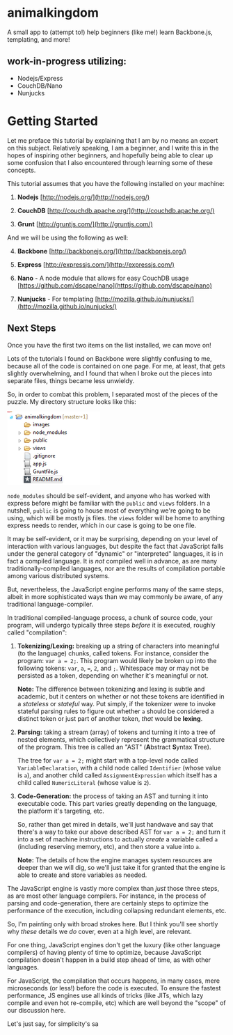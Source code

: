 animalkingdom
=============
A small app to (attempt to!) help beginners (like me!) learn Backbone.js,
templating, and more!


work-in-progress utilizing:
----------
- Nodejs/Express
- CouchDB/Nano
- Nunjucks


# Getting Started

Let me preface this tutorial by explaining that I am by no means an expert on this subject.  Relatively speaking, I am a beginner, and I write this in the hopes of inspiring other beginners, 
and hopefully being able to clear up some confusion that I also encountered through learning some of these concepts.

This tutorial assumes that you have the following installed on your machine:

1. **Nodejs** [http://nodejs.org/](http://nodejs.org/)

2. **CouchDB** [http://couchdb.apache.org/](http://couchdb.apache.org/)

3. **Grunt** [http://gruntjs.com/](http://gruntjs.com/)

And we will be using the following as well:

4. **Backbone** [http://backbonejs.org/](http://backbonejs.org/)

5. **Express** [http://expressjs.com/](http://expressjs.com/)

6. **Nano** - A node module that allows for easy CouchDB usage [https://github.com/dscape/nano](https://github.com/dscape/nano)

7. **Nunjucks** - For templating [http://mozilla.github.io/nunjucks/](http://mozilla.github.io/nunjucks/)


## Next Steps

Once you have the first two items on the list installed, we can move on!

Lots of the tutorials I found on Backbone were slightly confusing to me, because 
all of the code is contained on one page.  For me, at least, that gets slightly
overwhelming, and I found that when I broke out the pieces into separate files,
things became less unwieldy.

So, in order to combat this problem, I separated most of the pieces of the puzzle.
My directory structure looks like this:

![directory structure](./images/001.jpg "directory structure")

`node_modules` should be self-evident, and anyone who has worked with express before
might be familiar with the `public` and `views` folders.  In a nutshell, `public` is going
to house most of everything we're going to be using, which will be mostly js files.
the `views` folder will be home to anything express needs to render, which in our case
is going to be one file.

 



It may be self-evident, or it may be surprising, depending on your level of interaction with various languages, but despite the fact that JavaScript falls under the general category of "dynamic" or "interpreted" languages, it is in fact a compiled language. It is *not* compiled well in advance, as are many traditionally-compiled languages, nor are the results of compilation portable among various distributed systems.

But, nevertheless, the JavaScript engine performs many of the same steps, albeit in more sophisticated ways than we may commonly be aware, of any traditional language-compiler.

In traditional compiled-language process, a chunk of source code, your program, will undergo typically three steps *before* it is executed, roughly called "compilation":

1. **Tokenizing/Lexing:** breaking up a string of characters into meaningful (to the language) chunks, called tokens. For instance, consider the program: `var a = 2;`. This program would likely be broken up into the following tokens: `var`, `a`, `=`, `2`, and `;`. Whitespace may or may not be persisted as a token, depending on whether it's meaningful or not.

    **Note:** The difference between tokenizing and lexing is subtle and academic, but it centers on whether or not these tokens are identified in a *stateless* or *stateful* way. Put simply, if the tokenizer were to invoke stateful parsing rules to figure out whether `a` should be considered a distinct token or just part of another token, *that* would be **lexing**.

2. **Parsing:** taking a stream (array) of tokens and turning it into a tree of nested elements, which collectively represent the grammatical structure of the program. This tree is called an "AST" (**A**bstract **S**yntax **T**ree).

    The tree for `var a = 2;` might start with a top-level node called `VariableDeclaration`, with a child node called `Identifier` (whose value is `a`), and another child called `AssignmentExpression` which itself has a child called `NumericLiteral` (whose value is `2`).

3. **Code-Generation:** the process of taking an AST and turning it into executable code. This part varies greatly depending on the language, the platform it's targeting, etc.

    So, rather than get mired in details, we'll just handwave and say that there's a way to take our above described AST for `var a = 2;` and turn it into a set of machine instructions to actually *create* a variable called `a` (including reserving memory, etc), and then store a value into `a`.

    **Note:** The details of how the engine manages system resources are deeper than we will dig, so we'll just take it for granted that the engine is able to create and store variables as needed.

The JavaScript engine is vastly more complex than *just* those three steps, as are most other language compilers. For instance, in the process of parsing and code-generation, there are certainly steps to optimize the performance of the execution, including collapsing redundant elements, etc.

So, I'm painting only with broad strokes here. But I think you'll see shortly why *these* details we *do* cover, even at a high level, are relevant.

For one thing, JavaScript engines don't get the luxury (like other language compilers) of having plenty of time to optimize, because JavaScript compilation doesn't happen in a build step ahead of time, as with other languages.

For JavaScript, the compilation that occurs happens, in many cases, mere microseconds (or less!) before the code is executed. To ensure the fastest performance, JS engines use all kinds of tricks (like JITs, which lazy compile and even hot re-compile, etc) which are well beyond the "scope" of our discussion here.

Let's just say, for simplicity's sa
